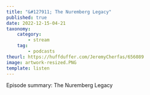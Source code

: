 ```yaml
---
title: "&#127911; The Nuremberg Legacy"
published: true
date: 2022-12-15-04-21
taxonomy:
    category:
        - stream
    tag:
        - podcasts
theurl: https://huffduffer.com/JeremyCherfas/656089
image: artwork-resized.PNG
template: listen
---
```


Episode summary: The Nuremberg Legacy

